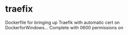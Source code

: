 # traefix
Dockerfile for bringing up Traefik with automatic cert on DockerforWindows... Complete with 0600 permissions on 
